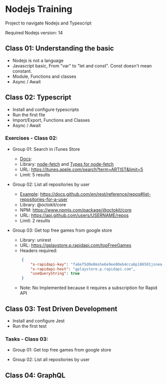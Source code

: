 Nodejs Training
===

Project to navigate Nodejs and Typescript

Required Nodejs version: 14

## Class 01: Understanding the basic

- Nodejs is not a language
- Javascript basic, From "var" to "let and const". Const doesn't mean constant.
- Module, Functions and classes
- Async / Await

## Class 02: Typescript

- Install and configure typescripts
- Run the first file
- Import/Export, Functions and Classes
- Async / Await

### Exercises - Class 02:
  - Group 01: Search in iTunes Store
    - [Docs](https://developer.apple.com/library/archive/documentation/AudioVideo/Conceptual/iTuneSearchAPI/index.html#//apple_ref/doc/uid/TP40017632-CH3-SW1):
    - Library: [node-fetch](https://www.npmjs.com/package/node-fetch) and [Types for node-fetch](https://www.npmjs.com/package/@types/node-fetch)
    - URL: https://itunes.apple.com/search?term=ARTIST&limit=5
    - Limit: 5 results
 

 - Group 02: List all repositories by user 
    - [Example](https://docs.github.com/en/rest/reference/repos#list-repositories-for-a-user): https://docs.github.com/en/rest/reference/repos#list-repositories-for-a-user
    - Library: @octokit/core
    - NPM: https://www.npmjs.com/package/@octokit/core
    - URL: https://api.github.com/users/USERNAME/repos
    - Limit: 2 results


  - Group 03: Get top free games from google store
    - Library: unirest
    - URL: https://gplaystore.p.rapidapi.com/topFreeGames
    - Headers required:
    ```json
        {
            "x-rapidapi-key": "fa6ef5d0e0mshe6e9ee80eb4cca6p186581jsnea2acdc9ddc4",
            "x-rapidapi-host": "gplaystore.p.rapidapi.com",
            "useQueryString": true
        }
    ```
    - Note: No Implemented because it requires a subscription for Rapid API


## Class 03: Test Driven Development

- Install and configure Jest
- Run the first test

### Tasks - Class 03:
 - Group 01: Get top free games from google store


 - Group 02: List all repositories by user
 

## Class 04: GraphQL